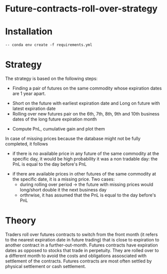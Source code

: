 # Future-contracts-roll-over-strategy

# Installation 
	-- conda env create -f requirements.yml

# Strategy 

The strategy is based on the following steps:
- Finding a pair of futures on the same commodity whose expiration dates are 1 year apart.
* Short on the future with earliest expiration date and Long on future with latest expiration date
* Rolling over new futures pair on the 6th, 7th, 8th, 9th and 10th business dates of the long future expiration month
+ Compute PnL, cumulative gain and plot them 

In case of missing prices because the database might not be fully completed, it follows	
-	if there is no available price in any future of the same commodity at the specific day, it would be high probability it was a non tradable day: the PnL is equal to the day before's PnL
+	if there are available prices in other futures of the same commodity at the specific date, it is a missing price. Two cases:
	- during rolling over period -> the future with missing prices would long/short double it the next business day 
	+ orthrwise, it has assumed that the PnL is equal to the day before's PnL

# Theory

Traders roll over futures contracts to switch from the front month (it refers to the nearest expiration date in future trading)	that is close to expiration to another contract in a further-out-month. Futures contracts have expiration dates as opposed to stocks that trade in perpetuity. They are rolled over to a different month to avoid the costs and obligations assosciated with settlement of the contracts. Futures contracts are most often settled by physical settlement or cash settlement. 

